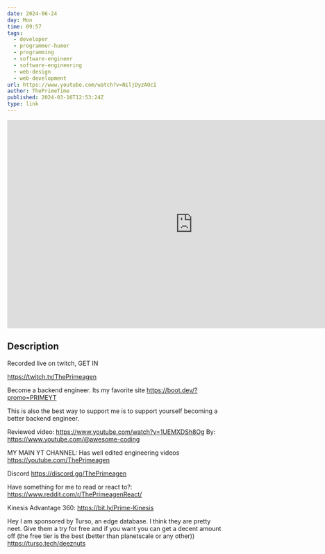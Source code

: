 ```yaml
---
date: 2024-06-24
day: Mon
time: 09:57
tags:
  - developer
  - programmer-humor
  - programming
  - software-engineer
  - software-engineering
  - web-design
  - web-development
url: https://www.youtube.com/watch?v=NiljDyzAOcI
author: ThePrimeTime
published: 2024-03-16T12:53:24Z
type: link
---
```


<iframe width="854" height="480" src="https://www.youtube.com/embed/NiljDyzAOcI" frameborder="0" allowfullscreen></iframe>

## Description
Recorded live on twitch, GET IN 

https://twitch.tv/ThePrimeagen

Become a backend engineer.  Its my favorite site
https://boot.dev/?promo=PRIMEYT

This is also the best way to support me is to support yourself becoming a better backend engineer.  

Reviewed video: https://www.youtube.com/watch?v=1UEMXDSh8Og
By: https://www.youtube.com/@awesome-coding

MY MAIN YT CHANNEL: Has well edited engineering videos
https://youtube.com/ThePrimeagen

Discord
https://discord.gg/ThePrimeagen


Have something for me to read or react to?: https://www.reddit.com/r/ThePrimeagenReact/

Kinesis Advantage 360: https://bit.ly/Prime-Kinesis

Hey I am sponsored by Turso, an edge database.  I think they are pretty neet.  Give them a try for free and if you want you can get a decent amount off (the free tier is the best (better than planetscale or any other))
https://turso.tech/deeznuts